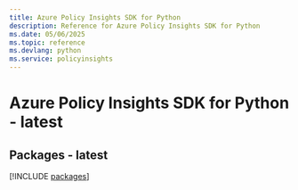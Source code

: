 ```yaml
---
title: Azure Policy Insights SDK for Python
description: Reference for Azure Policy Insights SDK for Python
ms.date: 05/06/2025
ms.topic: reference
ms.devlang: python
ms.service: policyinsights
---
```

# Azure Policy Insights SDK for Python - latest
## Packages - latest
[!INCLUDE [packages](policy-insights-index.md)]